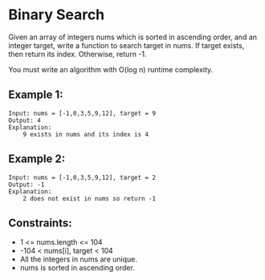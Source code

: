 # Binary Search

Given an array of integers nums which is sorted in ascending order, and an  
integer target, write a function to search target in nums. If target exists,  
then return its index. Otherwise, return -1.

You must write an algorithm with O(log n) runtime complexity.

## Example 1:

    Input: nums = [-1,0,3,5,9,12], target = 9
    Output: 4
    Explanation:
        9 exists in nums and its index is 4

## Example 2:

    Input: nums = [-1,0,3,5,9,12], target = 2
    Output: -1
    Explanation:
        2 does not exist in nums so return -1

## Constraints:

* 1 <= nums.length <= 104
* -104 < nums[i], target < 104
* All the integers in nums are unique.
* nums is sorted in ascending order.

